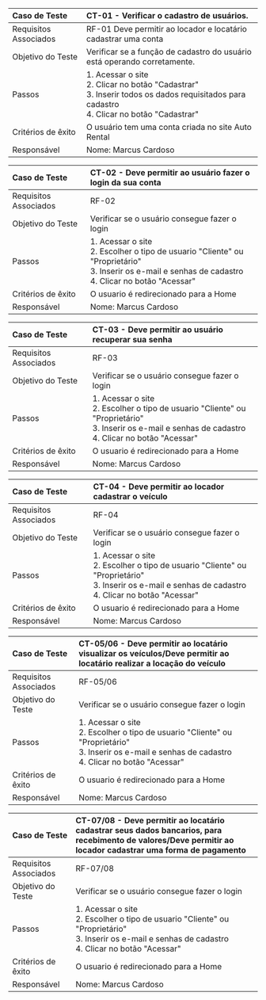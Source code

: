 

|Caso de Teste    | CT-01 - Verificar o cadastro de usuários. |
|:---|:---|
| Requisitos Associados | RF-01 Deve permitir ao locador e locatário cadastrar uma conta |
| Objetivo do Teste | Verificar se a função de cadastro do usuário está operando corretamente.|
| Passos | 1. Acessar o site <br/>2. Clicar no botão "Cadastrar" <br/> 3. Inserir todos os dados requisitados para cadastro <br/> 4. Clicar no botão "Cadastrar" |
| Critérios de êxito | O usuário tem uma conta criada no site Auto Rental  |
| Responsável |Nome: Marcus Cardoso  |


|Caso de Teste    | CT-02 - Deve permitir ao usuário fazer o login da sua conta |
|:---|:---|
| Requisitos Associados | RF-02	|Caso de Teste    | CT-02 - Deve permitir ao usuário fazer o login da sua conta | |
| Objetivo do Teste | Verificar se o usuário consegue fazer o login |
| Passos | 1. Acessar o site <br/>2. Escolher o tipo de usuario "Cliente" ou "Proprietário" <br/>3. Inserir os e-mail e senhas de cadastro <br/>4. Clicar no botão "Acessar"|
| Critérios de êxito | O usuario é redirecionado para a Home |
| Responsável |Nome: Marcus Cardoso   |

|Caso de Teste    | CT-03 - Deve permitir ao usuário recuperar sua senha |
|:---|:---|
| Requisitos Associados | RF-03	|Caso de Teste    | CT-02 - Deve permitir ao usuário fazer o login da sua conta | |
| Objetivo do Teste | Verificar se o usuário consegue fazer o login |
| Passos | 1. Acessar o site <br/>2. Escolher o tipo de usuario "Cliente" ou "Proprietário" <br/>3. Inserir os e-mail e senhas de cadastro <br/>4. Clicar no botão "Acessar"|
| Critérios de êxito | O usuario é redirecionado para a Home |
| Responsável |Nome: Marcus Cardoso   |

|Caso de Teste    | CT-04 - Deve permitir ao locador cadastrar o veículo |
|:---|:---|
| Requisitos Associados | RF-04	|Caso de Teste    | CT-02 - Deve permitir ao usuário fazer o login da sua conta | |
| Objetivo do Teste | Verificar se o usuário consegue fazer o login |
| Passos | 1. Acessar o site <br/>2. Escolher o tipo de usuario "Cliente" ou "Proprietário" <br/>3. Inserir os e-mail e senhas de cadastro <br/>4. Clicar no botão "Acessar"|
| Critérios de êxito | O usuario é redirecionado para a Home |
| Responsável |Nome: Marcus Cardoso   |

|Caso de Teste    | CT-05/06 - Deve permitir ao locatário visualizar os veículos/Deve permitir ao locatário realizar a locação do veículo |
|:---|:---|
| Requisitos Associados | RF-05/06	|Caso de Teste    | CT-02 - Deve permitir ao usuário fazer o login da sua conta | |
| Objetivo do Teste | Verificar se o usuário consegue fazer o login |
| Passos | 1. Acessar o site <br/>2. Escolher o tipo de usuario "Cliente" ou "Proprietário" <br/>3. Inserir os e-mail e senhas de cadastro <br/>4. Clicar no botão "Acessar"|
| Critérios de êxito | O usuario é redirecionado para a Home |
| Responsável |Nome: Marcus Cardoso   |

|Caso de Teste    | CT-07/08 - Deve permitir ao locatário cadastrar seus dados bancarios, para recebimento de valores/Deve permitir ao locador cadastrar uma forma de pagamento |
|:---|:---|
| Requisitos Associados | RF-07/08	|Caso de Teste    | CT-02 - Deve permitir ao usuário fazer o login da sua conta | |
| Objetivo do Teste | Verificar se o usuário consegue fazer o login |
| Passos | 1. Acessar o site <br/>2. Escolher o tipo de usuario "Cliente" ou "Proprietário" <br/>3. Inserir os e-mail e senhas de cadastro <br/>4. Clicar no botão "Acessar"|
| Critérios de êxito | O usuario é redirecionado para a Home |
| Responsável |Nome: Marcus Cardoso   |
